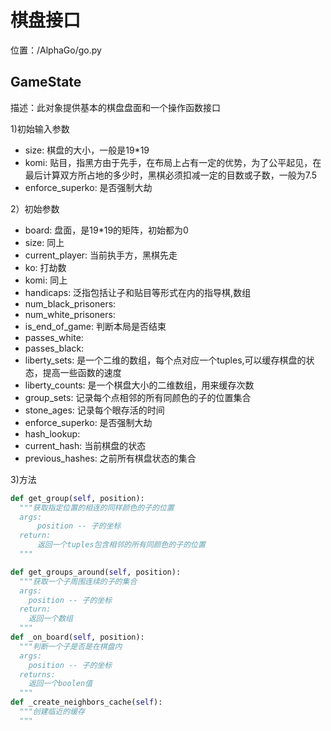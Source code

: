 # 棋盘接口
位置：/AlphaGo/go.py

## **GameState**

描述：此对象提供基本的棋盘盘面和一个操作函数接口

1)初始输入参数
* size: 棋盘的大小，一般是19*19
* komi: 贴目，指黑方由于先手，在布局上占有一定的优势，为了公平起见，在最后计算双方所占地的多少时，黑棋必须扣减一定的目数或子数，一般为7.5
* enforce_superko: 是否强制大劫

2）初始参数
* board: 盘面，是19*19的矩阵，初始都为0
* size: 同上
* current_player: 当前执手方，黑棋先走
* ko: 打劫数
* komi: 同上
* handicaps: 泛指包括让子和贴目等形式在内的指导棋,数组
* num_black_prisoners:
* num_white_prisoners:
* is_end_of_game: 判断本局是否结束
* passes_white:
* passes_black:
* liberty_sets: 是一个二维的数组，每个点对应一个tuples,可以缓存棋盘的状态，提高一些函数的速度
* liberty_counts: 是一个棋盘大小的二维数组，用来缓存次数
* group_sets: 记录每个点相邻的所有同颜色的子的位置集合
* stone_ages: 记录每个眼存活的时间
* enforce_superko: 是否强制大劫
* hash_lookup:
* current_hash: 当前棋盘的状态
* previous_hashes: 之前所有棋盘状态的集合

3)方法
``` python
def get_group(self, position):
  """获取指定位置的相连的同样颜色的子的位置
  args:
      position -- 子的坐标
  return:
      返回一个tuples包含相邻的所有同颜色的子的位置
  """

def get_groups_around(self, position):
  """获取一个子周围连续的子的集合
  args:
    position -- 子的坐标
  return:
    返回一个数组
  """
def _on_board(self, position):
  """判断一个子是否是在棋盘内
  args:
    position -- 子的坐标
  returns:
    返回一个boolen值
  """
def _create_neighbors_cache(self):
  """创建临近的缓存
  """
```
